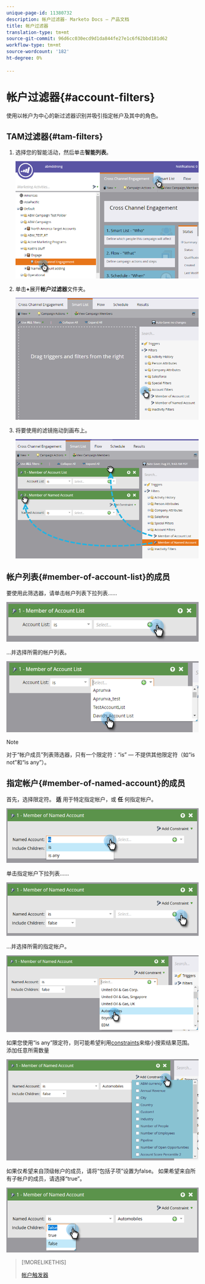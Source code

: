 ```yaml
---
unique-page-id: 11380732
description: 帐户过滤器- Marketo Docs — 产品文档
title: 帐户过滤器
translation-type: tm+mt
source-git-commit: 96d6cc030ecd9d1da844fe27e1c6f62bbd181d62
workflow-type: tm+mt
source-wordcount: '182'
ht-degree: 0%

---
```



# 帐户过滤器{#account-filters}

使用以帐户为中心的新过滤器识别并吸引指定帐户及其中的角色。

## TAM过滤器{#tam-filters}

1. 选择您的智能活动，然后单击&#x200B;**智能列表**。

   ![](assets/one.png)

1. 单击&#x200B;**+**&#x200B;展开&#x200B;**帐户过滤器**&#x200B;文件夹。

   ![](assets/two.png)

1. 将要使用的滤镜拖动到画布上。

   ![](assets/three.png)

## 帐户列表{#member-of-account-list}的成员

要使用此筛选器，请单击帐户列表下拉列表……

![](assets/four.png)

...并选择所需的帐户列表。

![](assets/five.png)

>[!NOTE]
>
>对于“帐户成员”列表筛选器，只有一个限定符：“is” — 不提供其他限定符（如“is not”和“is any”）。

## 指定帐户{#member-of-named-account}的成员

首先，选择限定符。 **适** 用于特定指定帐户，或 **任** 何指定帐户。

![](assets/six.png)

单击指定帐户下拉列表……

![](assets/seven.png)

...并选择所需的指定帐户。

![](assets/eight.png)

如果您使用“is any”限定符，则可能希望利用[constraints](/help/marketo/product-docs/core-marketo-concepts/smart-lists-and-static-lists/using-smart-lists/add-a-constraint-to-a-smart-list-filter.md)来缩小搜索结果范围。 添加任意所需数量

![](assets/nine.png)

如果仅希望来自顶级帐户的成员，请将“包括子项”设置为false。 如果希望来自所有子帐户的成员，请选择“true”。

![](assets/ten.png)

>[!MORELIKETHIS]
>
>[帐户触发器](/help/marketo/product-docs/target-account-management/engage/account-triggers.md)
